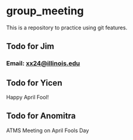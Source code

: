 # group_meeting

This is a repository to practice using git features.

## Todo for Jim
### Email: xx24@illinois.edu

## Todo for Yicen
Happy April Fool!

## Todo for Anomitra
ATMS Meeting on April Fools Day
